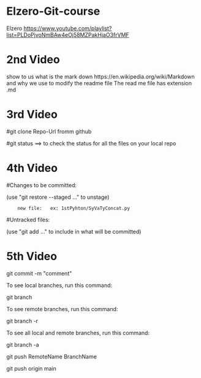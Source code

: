 # Elzero-Git-course
Elzero https://www.youtube.com/playlist?list=PLDoPjvoNmBAw4eOj58MZPakHjaO3frVMF

<h1> 2nd Video</h1>
show to us what is the mark down https://en.wikipedia.org/wiki/Markdown and why we use to modify  the readme file 
The read me file has extension .md

<h1> 3rd Video</h1>

#git clone Repo-Url fromm github

#git status ==> to check the status for all the files on your local repo 

<h1> 4th Video</h1>

#Changes to be committed:

  (use "git restore --staged <file>..." to unstage)
  
        new file:   ex: 1stPyhton/SyVaTyConcat.py

#Untracked files:
  
  (use "git add <file>..." to include in what will be committed)

<h1> 5th Video</h1>
  
git commit -m "comment"
  
To see local branches, run this command:
  
git branch
  
To see remote branches, run this command:
  
git branch -r
  
To see all local and remote branches, run this command:
  
git branch -a

  git push RemoteName BranchName
  
git push origin main
